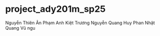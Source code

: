 # project_ady201m_sp25

Nguyễn Thiên Ân
Phạm Anh Kiệt
Trương Nguyễn Quang Huy
Phan Nhật Quang
Vũ ngu